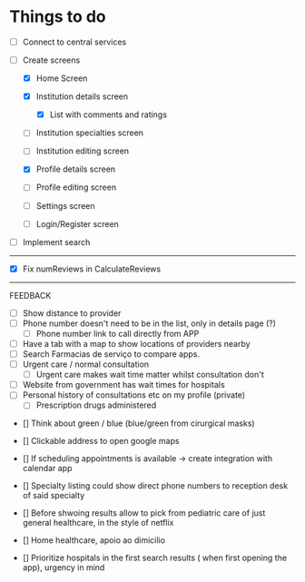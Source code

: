 # Things to do

-   [ ] Connect to central services

-   [ ] Create screens
    -   [x] Home Screen
    -   [x] Institution details screen
        -   [x] List with comments and ratings
    -   [ ] Institution specialties screen
    -   [ ] Institution editing screen
    -   [x] Profile details screen
    -   [ ] Profile editing screen
    -   [ ] Settings screen

    -   [ ] Login/Register screen

-   [ ] Implement search

----------------
- [x] Fix numReviews in CalculateReviews 


----------------
FEEDBACK

- [ ] Show distance to provider
- [ ] Phone number doesn't need to be in the list, only in details page (?)
    - [ ] Phone number link to call directly from APP
- [ ] Have a tab with a map to show locations of providers nearby
- [ ] Search Farmacias de serviço to compare apps. 
- [ ] Urgent care / normal consultation
    - [ ] Urgent care makes wait time matter whilst consultation don't
 
- [ ] Website from government has wait times for hospitals 
- [ ] Personal history of consultations etc on my profile (private)
    - [ ] Prescription drugs administered 

- [] Think about green / blue (blue/green from cirurgical masks)
- [] Clickable address to open google maps

- [] If scheduling appointments is available -> create integration with calendar app

- [] Specialty listing could show direct phone numbers to reception desk of said specialty

- [] Before shwoing results allow to pick from pediatric care of just general healthcare, in the style of netflix 

- [] Home healthcare, apoio ao dimicilio 

- [] Prioritize hospitals in the first search results ( when first opening the app), urgency in mind